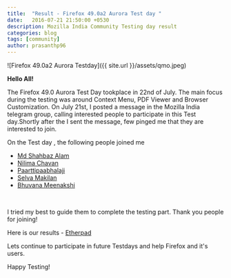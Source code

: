 ```yaml
---
title:  "Result - Firefox 49.0a2 Aurora Test day "
date:   2016-07-21 21:50:00 +0530
description: Mozilla India Community Testing day result
categories: blog
tags: [community]
author: prasanthp96
---
```


![Firefox 49.0a2 Aurora Testday]({{ site.url }}/assets/qmo.jpeg)

**Hello All!**

<p>The Firefox 49.0 Aurora Test Day tookplace in 22nd of July. The main focus during the testing was around Context Menu, PDF Viewer and Browser Customization. On July 21st, I posted a message in the Mozilla India telegram group, calling interested people to participate in this Test day.Shortly after the I sent the message, few pinged me that they are interested to join.</p>
<p>On the Test day , the following people joined me</p>
<ul>
	<li><a href="https://twitter.com/simu17feb">Md Shahbaz Alam</a></li>
	<li><a href="https://twitter.com/NilimaC04">Nilima Chavan</a></li>
	<li><a href="https://twitter.com/paarilovely">Paarttipaabhalaji</a></li>
	<li><a href="https://twitter.com/selva_makilan">Selva Makilan</a></li>
	<li><a href="https://twitter.com/bhuvanakotees1">Bhuvana Meenakshi</a></li>
</ul>
<br>
<p> I tried my best to guide them to complete the testing part. Thank you people for joining!</p>
<p> Here is our results - <a href="https://public.etherpad-mozilla.org/p/MozillaIndiaQA-testday-20160722">Etherpad</a><p>Lets continue to participate in future Testdays and help Firefox and it's users.</p>
<p>Happy Testing!</p>
